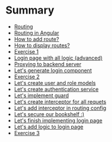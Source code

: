 # Summary

- [Routing](./routing.md)
- [Routing in Angular](./routing_in_angular.md)
- [How to add route?](./how_to_add_route.md)
- [How to display routes?](./how_to_display_routes.md)
- [Exercise 1](./exercise_1.md)
- [Login page with all logic (advanced)](./login_page_with_logic.md)
- [Proxying to backend server](./proxying_to_backend_server.md)
- [Let's generate login component](./lets_generate_login_component.md)
- [Exercise 2](./exercise_2.md)
- [Let's create user and role models](./let_create_user_role_models.md)
- [Let's create authentication service](./create_auth_service.md)
- [Let's implement guard](./create_guard.md)
- [Let's create interceptor for all requets](./create_interceptor.md)
- [Let's add interceptor in routing config](./config_interceptor.md)
- [Let's secure our bookshelf :)](./secure_our_bookshelf.md)
- [Let's finish implementing login page](./finish_login_page.md)
- [Let's add logic to login page](./logic_to_login_page.md)
- [Exercise 3](./exercise_3.md)
<!-- - [What are modules?](./what_are_modules.md)
- [Splitting application into modules?](./splitting_application_into_module.md)
- [Exercise 4](./exercise_4.md) -->
